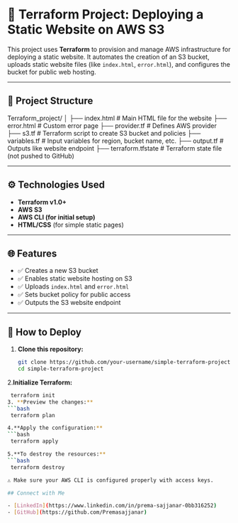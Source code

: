 # 🚀 Terraform Project: Deploying a Static Website on AWS S3

This project uses **Terraform** to provision and manage AWS infrastructure for deploying a static website. It automates the creation of an S3 bucket, uploads static website files (like `index.html`, `error.html`), and configures the bucket for public web hosting.

---

## 📁 Project Structure

Terraform_project/
│
├── index.html # Main HTML file for the website
├── error.html # Custom error page
├── provider.tf # Defines AWS provider
├── s3.tf # Terraform script to create S3 bucket and policies
├── variables.tf # Input variables for region, bucket name, etc.
├── output.tf # Outputs like website endpoint
├── terraform.tfstate # Terraform state file (not pushed to GitHub)


---

## ⚙️ Technologies Used

- **Terraform v1.0+**
- **AWS S3**
- **AWS CLI (for initial setup)**
- **HTML/CSS** (for simple static pages)

---

## 🌐 Features

- ✅ Creates a new S3 bucket
- ✅ Enables static website hosting on S3
- ✅ Uploads `index.html` and `error.html`
- ✅ Sets bucket policy for public access
- ✅ Outputs the S3 website endpoint

---

## 🚀 How to Deploy

1. **Clone this repository:**
   ```bash
   git clone https://github.com/your-username/simple-terraform-project.git
   cd simple-terraform-project
2.**Initialize Terraform:**
  ```bash
   terraform init
3. **Preview the changes:**
```bash
   terraform plan

4.**Apply the configuration:**
```bash
   terraform apply

5.**To destroy the resources:**
```bash
   terraform destroy

⚠️ Make sure your AWS CLI is configured properly with access keys.

## Connect with Me

- [LinkedIn](https://www.linkedin.com/in/prema-sajjanar-0bb316252)
- [GitHub](https://github.com/Premasajjanar)


